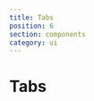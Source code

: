 ```yaml
---
title: Tabs
position: 6
section: components
category: ui
---
```


# Tabs

<preview name="tabs"></preview>
